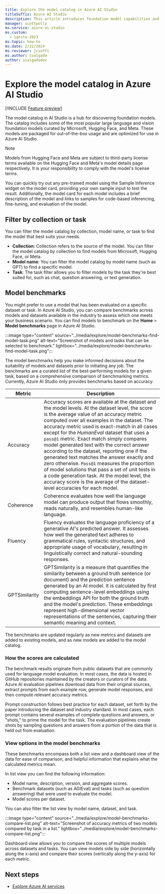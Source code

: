 ```yaml
---
title: Explore the model catalog in Azure AI Studio
titleSuffix: Azure AI Studio
description: This article introduces foundation model capabilities and the model catalog in Azure AI Studio.
manager: scottpolly
ms.service: azure-ai-studio
ms.custom:
  - ignite-2023
ms.topic: how-to
ms.date: 2/22/2024
ms.reviewer: jcioffi
ms.author: ssalgado
author: ssalgadodev
---
```


# Explore the model catalog in Azure AI Studio

[!INCLUDE [Feature preview](../includes/feature-preview.md)]

The model catalog in AI Studio is a hub for discovering foundation models. The catalog includes some of the most popular large language and vision foundation models curated by Microsoft, Hugging Face, and Meta. These models are packaged for out-of-the-box usage and are optimized for use in Azure AI Studio. 

> [!NOTE]
> Models from Hugging Face and Meta are subject to third-party license terms available on the Hugging Face and Meta's model details page respectively. It is your responsibility to comply with the model's license terms.

You can quickly try out any pre-trained model using the Sample Inference widget on the model card, providing your own sample input to test the result. Additionally, the model card for each model includes a brief description of the model and links to samples for code-based inferencing, fine-tuning, and evaluation of the model.

## Filter by collection or task

You can filter the model catalog by collection, model name, or task to find the model that best suits your needs. 
- **Collection**: Collection refers to the source of the model. You can filter the model catalog by collection to find models from Microsoft, Hugging Face, or Meta. 
- **Model name**: You can filter the model catalog by model name (such as GPT) to find a specific model. 
- **Task**: The task filter allows you to filter models by the task they're best suited for, such as chat, question answering, or text generation.


## Model benchmarks

You might prefer to use a model that has been evaluated on a specific dataset or task. In Azure AI Studio, you can compare benchmarks across models and datasets available in the industry to assess which one meets your business scenario. You can find models to benchmark on the **Home** > **Model benchmarks** page in Azure AI Studio. 

:::image type="content" source="../media/explore/model-benchmarks-find-model-task.png" alt-text="Screenshot of models and tasks that can be selected to benchmark." lightbox="../media/explore/model-benchmarks-find-model-task.png":::

The model benchmarks help you make informed decisions about the suitability of models and datasets prior to initiating any job. The benchmarks are a curated list of the best-performing models for a given task, based on a comprehensive comparison of benchmarking metrics. Currently, Azure AI Studio only provides benchmarks based on accuracy.

| Metric       | Description |
|--------------|-------|
| Accuracy     |Accuracy scores are available at the dataset and the model levels. At the dataset level, the score is the average value of an accuracy metric computed over all examples in the dataset. The accuracy metric used is exact-match in all cases except for the *HumanEval* dataset that uses a `pass@1` metric. Exact match simply compares model generated text with the correct answer according to the dataset, reporting one if the generated text matches the answer exactly and zero otherwise. `Pass@1` measures the proportion of model solutions that pass a set of unit tests in a code generation task. At the model level, the accuracy score is the average of the dataset-level accuracies for each model.|
| Coherence    |Coherence evaluates how well the language model can produce output that flows smoothly, reads naturally, and resembles human-like language.|
| Fluency      |Fluency evaluates the language proficiency of a generative AI's predicted answer. It assesses how well the generated text adheres to grammatical rules, syntactic structures, and appropriate usage of vocabulary, resulting in linguistically correct and natural-sounding responses.|
| GPTSimilarity|GPTSimilarity is a measure that quantifies the similarity between a ground truth sentence (or document) and the prediction sentence generated by an AI model. It is calculated by first computing sentence-level embeddings using the embeddings API for both the ground truth and the model's prediction. These embeddings represent high-dimensional vector representations of the sentences, capturing their semantic meaning and context.|

The benchmarks are updated regularly as new metrics and datasets are added to existing models, and as new models are added to the model catalog.

### How the scores are calculated

The benchmark results originate from public datasets that are commonly used for language model evaluation. In most cases, the data is hosted in GitHub repositories maintained by the creators or curators of the data. Azure AI evaluation pipelines download data from their original sources, extract prompts from each example row, generate model responses, and then compute relevant accuracy metrics.

Prompt construction follows best practice for each dataset, set forth by the paper introducing the dataset and industry standard. In most cases, each prompt contains several examples of complete questions and answers, or "shots," to prime the model for the task. The evaluation pipelines create shots by sampling questions and answers from a portion of the data that is held out from evaluation.

### View options in the model benchmarks

These benchmarks encompass both a list view and a dashboard view of the data for ease of comparison, and helpful information that explains what the calculated metrics mean.

In list view you can find the following information:
- Model name, description, version, and aggregate scores.
- Benchmark datasets (such as AGIEval) and tasks (such as question answering) that were used to evaluate the model.
- Model scores per dataset.

You can also filter the list view by model name, dataset, and task.

:::image type="content" source="../media/explore/model-benchmarks-compare-list.png" alt-text="Screenshot of accuracy metrics of two models compared by task in a list." lightbox="../media/explore/model-benchmarks-compare-list.png":::

Dashboard view allows you to compare the scores of multiple models across datasets and tasks. You can view models side by side (horizontally along the x-axis) and compare their scores (vertically along the y-axis) for each metric. 

## Next steps

- [Explore Azure AI services](../ai-services/connect-ai-services.md)
